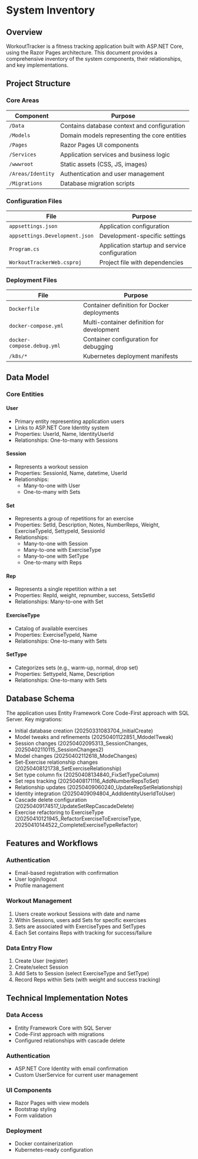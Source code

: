 # System Inventory

## Overview

WorkoutTracker is a fitness tracking application built with ASP.NET Core, using the Razor Pages architecture. This document provides a comprehensive inventory of the system components, their relationships, and key implementations.

## Project Structure

### Core Areas

| Component | Purpose |
|-----------|---------|
| `/Data` | Contains database context and configuration |
| `/Models` | Domain models representing the core entities |
| `/Pages` | Razor Pages UI components |
| `/Services` | Application services and business logic |
| `/wwwroot` | Static assets (CSS, JS, images) |
| `/Areas/Identity` | Authentication and user management |
| `/Migrations` | Database migration scripts |

### Configuration Files

| File | Purpose |
|------|---------|
| `appsettings.json` | Application configuration |
| `appsettings.Development.json` | Development-specific settings |
| `Program.cs` | Application startup and service configuration |
| `WorkoutTrackerWeb.csproj` | Project file with dependencies |

### Deployment Files

| File | Purpose |
|------|---------|
| `Dockerfile` | Container definition for Docker deployments |
| `docker-compose.yml` | Multi-container definition for development |
| `docker-compose.debug.yml` | Container configuration for debugging |
| `/k8s/*` | Kubernetes deployment manifests |

## Data Model

### Core Entities

#### User
- Primary entity representing application users
- Links to ASP.NET Core Identity system
- Properties: UserId, Name, IdentityUserId
- Relationships: One-to-many with Sessions

#### Session
- Represents a workout session
- Properties: SessionId, Name, datetime, UserId
- Relationships: 
  - Many-to-one with User
  - One-to-many with Sets

#### Set
- Represents a group of repetitions for an exercise
- Properties: SetId, Description, Notes, NumberReps, Weight, ExerciseTypeId, SettypeId, SessionId
- Relationships:
  - Many-to-one with Session
  - Many-to-one with ExerciseType
  - Many-to-one with SetType
  - One-to-many with Reps

#### Rep
- Represents a single repetition within a set
- Properties: RepId, weight, repnumber, success, SetsSetId
- Relationships: Many-to-one with Set

#### ExerciseType
- Catalog of available exercises
- Properties: ExerciseTypeId, Name
- Relationships: One-to-many with Sets

#### SetType
- Categorizes sets (e.g., warm-up, normal, drop set)
- Properties: SettypeId, Name, Description
- Relationships: One-to-many with Sets

## Database Schema

The application uses Entity Framework Core Code-First approach with SQL Server. Key migrations:

- Initial database creation (20250331083704_InitialCreate)
- Model tweaks and refinements (20250401122851_MdodelTweak)
- Session changes (20250402095313_SessionChanges, 20250402110115_SessionChanges2)
- Model changes (20250402112618_ModeChanges)
- Set-Exercise relationship changes (20250408121738_SetExerciseRelationship)
- Set type column fix (20250408134840_FixSetTypeColumn)
- Set reps tracking (20250408171116_AddNumberRepsToSet)
- Relationship updates (20250409060240_UpdateRepSetRelationship)
- Identity integration (20250409094804_AddIdentityUserIdToUser)
- Cascade delete configuration (20250409174517_UpdateSetRepCascadeDelete)
- Exercise refactoring to ExerciseType (20250410121945_RefactorExerciseToExerciseType, 20250410144522_CompleteExerciseTypeRefactor)

## Features and Workflows

### Authentication
- Email-based registration with confirmation
- User login/logout
- Profile management

### Workout Management
1. Users create workout Sessions with date and name
2. Within Sessions, users add Sets for specific exercises
3. Sets are associated with ExerciseTypes and SetTypes
4. Each Set contains Reps with tracking for success/failure

### Data Entry Flow
1. Create User (register)
2. Create/select Session
3. Add Sets to Session (select ExerciseType and SetType)
4. Record Reps within Sets (with weight and success tracking)

## Technical Implementation Notes

### Data Access
- Entity Framework Core with SQL Server
- Code-First approach with migrations
- Configured relationships with cascade delete

### Authentication
- ASP.NET Core Identity with email confirmation
- Custom UserService for current user management

### UI Components
- Razor Pages with view models
- Bootstrap styling
- Form validation

### Deployment
- Docker containerization
- Kubernetes-ready configuration
